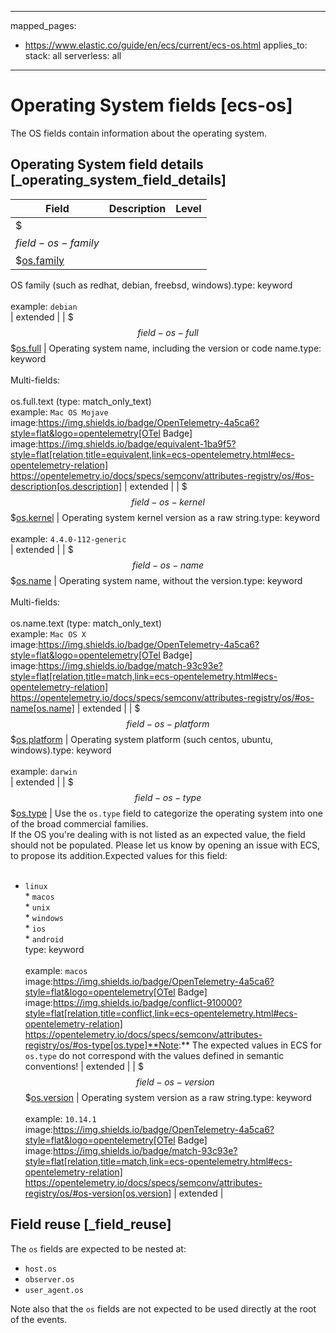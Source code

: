 <!-- This file is automatically generated. Don't edit it manually! -->
---
mapped_pages:
  - https://www.elastic.co/guide/en/ecs/current/ecs-os.html
applies_to:
  stack: all
  serverless: all
---

# Operating System fields [ecs-os]

The OS fields contain information about the operating system.

## Operating System field details [_operating_system_field_details]

| Field | Description | Level |
| --- | --- | --- |
| $$$field-os-family$$$[os.family](#field-os-family) |
OS family (such as redhat, debian, freebsd, windows).type: keyword<br><br>
example: `debian`<br> | extended |
| $$$field-os-full$$$[os.full](#field-os-full) |
Operating system name, including the version or code name.type: keyword<br><br>
Multi-fields:<br><br>
os.full.text (type: match_only_text)<br>
example: `Mac OS Mojave`<br>image:https://img.shields.io/badge/OpenTelemetry-4a5ca6?style=flat&logo=opentelemetry[OTel Badge] image:https://img.shields.io/badge/equivalent-1ba9f5?style=flat[relation,title=equivalent,link=ecs-opentelemetry.html#ecs-opentelemetry-relation] https://opentelemetry.io/docs/specs/semconv/attributes-registry/os/#os-description[os.description] | extended |
| $$$field-os-kernel$$$[os.kernel](#field-os-kernel) |
Operating system kernel version as a raw string.type: keyword<br><br>
example: `4.4.0-112-generic`<br> | extended |
| $$$field-os-name$$$[os.name](#field-os-name) |
Operating system name, without the version.type: keyword<br><br>
Multi-fields:<br><br>
os.name.text (type: match_only_text)<br>
example: `Mac OS X`<br>image:https://img.shields.io/badge/OpenTelemetry-4a5ca6?style=flat&logo=opentelemetry[OTel Badge] image:https://img.shields.io/badge/match-93c93e?style=flat[relation,title=match,link=ecs-opentelemetry.html#ecs-opentelemetry-relation] https://opentelemetry.io/docs/specs/semconv/attributes-registry/os/#os-name[os.name] | extended |
| $$$field-os-platform$$$[os.platform](#field-os-platform) |
Operating system platform (such centos, ubuntu, windows).type: keyword<br><br>
example: `darwin`<br> | extended |
| $$$field-os-type$$$[os.type](#field-os-type) |
Use the `os.type` field to categorize the operating system into one of the broad commercial families.<br>If the OS you're dealing with is not listed as an expected value, the field should not be populated. Please let us know by opening an issue with ECS, to propose its addition.Expected values for this field:<br><br>
* `linux`<br>* `macos`<br>* `unix`<br>* `windows`<br>* `ios`<br>* `android`<br>type: keyword<br><br>
example: `macos`<br>image:https://img.shields.io/badge/OpenTelemetry-4a5ca6?style=flat&logo=opentelemetry[OTel Badge] image:https://img.shields.io/badge/conflict-910000?style=flat[relation,title=conflict,link=ecs-opentelemetry.html#ecs-opentelemetry-relation] https://opentelemetry.io/docs/specs/semconv/attributes-registry/os/#os-type[os.type]**Note:** The expected values in ECS for `os.type` do not correspond with the values defined in semantic conventions! | extended |
| $$$field-os-version$$$[os.version](#field-os-version) |
Operating system version as a raw string.type: keyword<br><br>
example: `10.14.1`<br>image:https://img.shields.io/badge/OpenTelemetry-4a5ca6?style=flat&logo=opentelemetry[OTel Badge] image:https://img.shields.io/badge/match-93c93e?style=flat[relation,title=match,link=ecs-opentelemetry.html#ecs-opentelemetry-relation] https://opentelemetry.io/docs/specs/semconv/attributes-registry/os/#os-version[os.version] | extended |

## Field reuse [_field_reuse]

The `os` fields are expected to be nested at:

* `host.os`
* `observer.os`
* `user_agent.os`

Note also that the `os` fields are not expected to be used directly at the root of the events.
